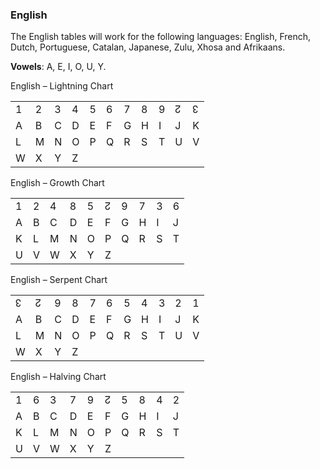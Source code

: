 ### <span id="anchor"></span>English

The English tables will work for the following languages: English,
French, Dutch, Portuguese, Catalan, Japanese, Zulu, Xhosa and Afrikaans.

**Vowels**: A, E, I, O, U, Y.

English – Lightning Chart

|     |     |     |     |     |     |     |     |     |     |     |
|-----|-----|-----|-----|-----|-----|-----|-----|-----|-----|-----|
| 1   | 2   | 3   | 4   | 5   | 6   | 7   | 8   | 9   | ↊   | ↋   |
| A   | B   | C   | D   | E   | F   | G   | H   | I   | J   | K   |
| L   | M   | N   | O   | P   | Q   | R   | S   | T   | U   | V   |
| W   | X   | Y   | Z   |     |     |     |     |     |     |     |

English – Growth Chart

|     |     |     |     |     |     |     |     |     |     |
|-----|-----|-----|-----|-----|-----|-----|-----|-----|-----|
| 1   | 2   | 4   | 8   | 5   | ↊   | 9   | 7   | 3   | 6   |
| A   | B   | C   | D   | E   | F   | G   | H   | I   | J   |
| K   | L   | M   | N   | O   | P   | Q   | R   | S   | T   |
| U   | V   | W   | X   | Y   | Z   |     |     |     |     |

English – Serpent Chart

|     |     |     |     |     |     |     |     |     |     |     |
|-----|-----|-----|-----|-----|-----|-----|-----|-----|-----|-----|
| ↋   | ↊   | 9   | 8   | 7   | 6   | 5   | 4   | 3   | 2   | 1   |
| A   | B   | C   | D   | E   | F   | G   | H   | I   | J   | K   |
| L   | M   | N   | O   | P   | Q   | R   | S   | T   | U   | V   |
| W   | X   | Y   | Z   |     |     |     |     |     |     |     |

English – Halving Chart

|     |     |     |     |     |     |     |     |     |     |
|-----|-----|-----|-----|-----|-----|-----|-----|-----|-----|
| 1   | 6   | 3   | 7   | 9   | ↊   | 5   | 8   | 4   | 2   |
| A   | B   | C   | D   | E   | F   | G   | H   | I   | J   |
| K   | L   | M   | N   | O   | P   | Q   | R   | S   | T   |
| U   | V   | W   | X   | Y   | Z   |     |     |     |     |
